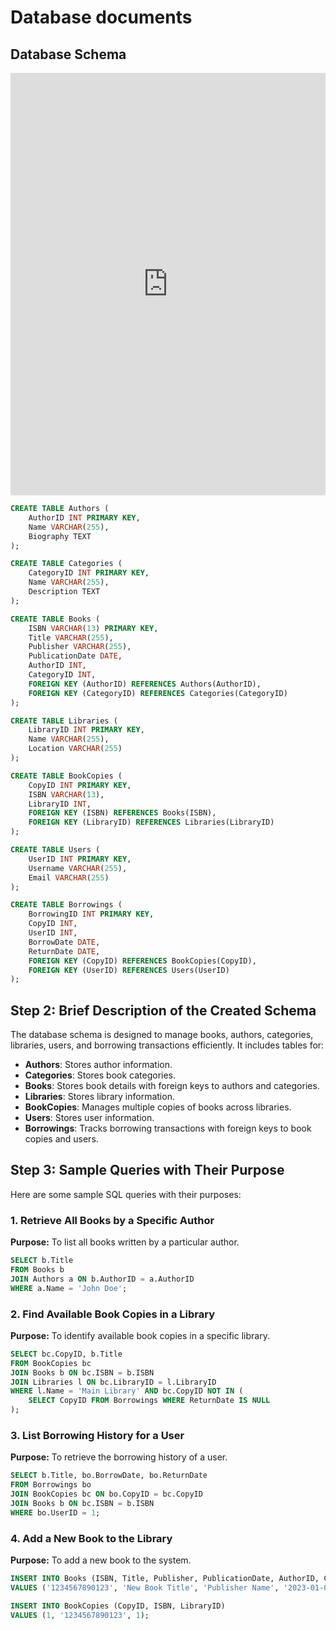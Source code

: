 # **Database documents**

## **Database Schema**

<iframe frameborder="0" style="width:100%;height:676px;" src="https://viewer.diagrams.net/?tags=%7B%7D&lightbox=1&highlight=0000ff&edit=_blank&layers=1&nav=1&title=GH%20Task.drawio&page-id=0iseU8rjfOJXkiRPLyTz&dark=auto#Uhttps%3A%2F%2Fdrive.google.com%2Fuc%3Fid%3D1eTmku-6ciqhX5Y2q62kzyoNo1PVqc2V8%26export%3Ddownload"></iframe>


```sql
CREATE TABLE Authors (
    AuthorID INT PRIMARY KEY,
    Name VARCHAR(255),
    Biography TEXT
);

CREATE TABLE Categories (
    CategoryID INT PRIMARY KEY,
    Name VARCHAR(255),
    Description TEXT
);

CREATE TABLE Books (
    ISBN VARCHAR(13) PRIMARY KEY,
    Title VARCHAR(255),
    Publisher VARCHAR(255),
    PublicationDate DATE,
    AuthorID INT,
    CategoryID INT,
    FOREIGN KEY (AuthorID) REFERENCES Authors(AuthorID),
    FOREIGN KEY (CategoryID) REFERENCES Categories(CategoryID)
);

CREATE TABLE Libraries (
    LibraryID INT PRIMARY KEY,
    Name VARCHAR(255),
    Location VARCHAR(255)
);

CREATE TABLE BookCopies (
    CopyID INT PRIMARY KEY,
    ISBN VARCHAR(13),
    LibraryID INT,
    FOREIGN KEY (ISBN) REFERENCES Books(ISBN),
    FOREIGN KEY (LibraryID) REFERENCES Libraries(LibraryID)
);

CREATE TABLE Users (
    UserID INT PRIMARY KEY,
    Username VARCHAR(255),
    Email VARCHAR(255)
);

CREATE TABLE Borrowings (
    BorrowingID INT PRIMARY KEY,
    CopyID INT,
    UserID INT,
    BorrowDate DATE,
    ReturnDate DATE,
    FOREIGN KEY (CopyID) REFERENCES BookCopies(CopyID),
    FOREIGN KEY (UserID) REFERENCES Users(UserID)
);
```

## Step 2: Brief Description of the Created Schema

The database schema is designed to manage books, authors, categories, libraries, users, and borrowing transactions efficiently. It includes tables for:

- **Authors**: Stores author information.
- **Categories**: Stores book categories.
- **Books**: Stores book details with foreign keys to authors and categories.
- **Libraries**: Stores library information.
- **BookCopies**: Manages multiple copies of books across libraries.
- **Users**: Stores user information.
- **Borrowings**: Tracks borrowing transactions with foreign keys to book copies and users.


## Step 3: Sample Queries with Their Purpose

Here are some sample SQL queries with their purposes:

### 1. Retrieve All Books by a Specific Author

**Purpose:** To list all books written by a particular author.

```sql
SELECT b.Title
FROM Books b
JOIN Authors a ON b.AuthorID = a.AuthorID
WHERE a.Name = 'John Doe';
```

### 2. Find Available Book Copies in a Library

**Purpose:** To identify available book copies in a specific library.

```sql
SELECT bc.CopyID, b.Title
FROM BookCopies bc
JOIN Books b ON bc.ISBN = b.ISBN
JOIN Libraries l ON bc.LibraryID = l.LibraryID
WHERE l.Name = 'Main Library' AND bc.CopyID NOT IN (
    SELECT CopyID FROM Borrowings WHERE ReturnDate IS NULL
);
```

### 3. List Borrowing History for a User

**Purpose:** To retrieve the borrowing history of a user.

```sql
SELECT b.Title, bo.BorrowDate, bo.ReturnDate
FROM Borrowings bo
JOIN BookCopies bc ON bo.CopyID = bc.CopyID
JOIN Books b ON bc.ISBN = b.ISBN
WHERE bo.UserID = 1;
```

### 4. Add a New Book to the Library

**Purpose:** To add a new book to the system.

```sql
INSERT INTO Books (ISBN, Title, Publisher, PublicationDate, AuthorID, CategoryID)
VALUES ('1234567890123', 'New Book Title', 'Publisher Name', '2023-01-01', 1, 1);

INSERT INTO BookCopies (CopyID, ISBN, LibraryID)
VALUES (1, '1234567890123', 1);
```

